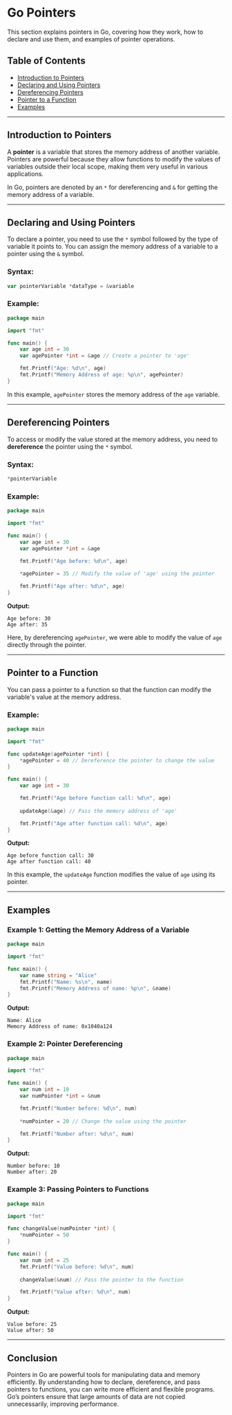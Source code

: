 # Go Pointers

This section explains pointers in Go, covering how they work, how to declare and use them, and examples of pointer operations.

## Table of Contents
- [Introduction to Pointers](#introduction-to-pointers)
- [Declaring and Using Pointers](#declaring-and-using-pointers)
- [Dereferencing Pointers](#dereferencing-pointers)
- [Pointer to a Function](#pointer-to-a-function)
- [Examples](#examples)

---

## Introduction to Pointers

A **pointer** is a variable that stores the memory address of another variable. Pointers are powerful because they allow functions to modify the values of variables outside their local scope, making them very useful in various applications.

In Go, pointers are denoted by an `*` for dereferencing and `&` for getting the memory address of a variable.

---

## Declaring and Using Pointers

To declare a pointer, you need to use the `*` symbol followed by the type of variable it points to. You can assign the memory address of a variable to a pointer using the `&` symbol.

### Syntax:

```go
var pointerVariable *dataType = &variable
```

### Example:

```go
package main

import "fmt"

func main() {
    var age int = 30
    var agePointer *int = &age // Create a pointer to 'age'

    fmt.Printf("Age: %d\n", age)
    fmt.Printf("Memory Address of age: %p\n", agePointer)
}
```

In this example, `agePointer` stores the memory address of the `age` variable.

---

## Dereferencing Pointers

To access or modify the value stored at the memory address, you need to **dereference** the pointer using the `*` symbol.

### Syntax:

```go
*pointerVariable
```

### Example:

```go
package main

import "fmt"

func main() {
    var age int = 30
    var agePointer *int = &age

    fmt.Printf("Age before: %d\n", age)
    
    *agePointer = 35 // Modify the value of 'age' using the pointer

    fmt.Printf("Age after: %d\n", age)
}
```

**Output:**

```plaintext
Age before: 30
Age after: 35
```

Here, by dereferencing `agePointer`, we were able to modify the value of `age` directly through the pointer.

---

## Pointer to a Function

You can pass a pointer to a function so that the function can modify the variable's value at the memory address.

### Example:

```go
package main

import "fmt"

func updateAge(agePointer *int) {
    *agePointer = 40 // Dereference the pointer to change the value
}

func main() {
    var age int = 30

    fmt.Printf("Age before function call: %d\n", age)
    
    updateAge(&age) // Pass the memory address of 'age'

    fmt.Printf("Age after function call: %d\n", age)
}
```

**Output:**

```plaintext
Age before function call: 30
Age after function call: 40
```

In this example, the `updateAge` function modifies the value of `age` using its pointer.

---

## Examples

### Example 1: Getting the Memory Address of a Variable

```go
package main

import "fmt"

func main() {
    var name string = "Alice"
    fmt.Printf("Name: %s\n", name)
    fmt.Printf("Memory Address of name: %p\n", &name)
}
```

**Output:**

```plaintext
Name: Alice
Memory Address of name: 0x1040a124
```

### Example 2: Pointer Dereferencing

```go
package main

import "fmt"

func main() {
    var num int = 10
    var numPointer *int = &num

    fmt.Printf("Number before: %d\n", num)
    
    *numPointer = 20 // Change the value using the pointer

    fmt.Printf("Number after: %d\n", num)
}
```

**Output:**

```plaintext
Number before: 10
Number after: 20
```

### Example 3: Passing Pointers to Functions

```go
package main

import "fmt"

func changeValue(numPointer *int) {
    *numPointer = 50
}

func main() {
    var num int = 25
    fmt.Printf("Value before: %d\n", num)
    
    changeValue(&num) // Pass the pointer to the function

    fmt.Printf("Value after: %d\n", num)
}
```

**Output:**

```plaintext
Value before: 25
Value after: 50
```

---

## Conclusion

Pointers in Go are powerful tools for manipulating data and memory efficiently. By understanding how to declare, dereference, and pass pointers to functions, you can write more efficient and flexible programs. Go’s pointers ensure that large amounts of data are not copied unnecessarily, improving performance.

